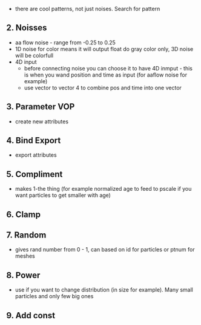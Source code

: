 - there are cool patterns, not just noises. Search for pattern
## 2. Noisses
- aa flow noise - range from -0.25 to 0.25
- 1D noise for color means it will output float do gray color only, 3D noise will be colorfull
- 4D input
  - before connecting noise you can choose it to have 4D inmput - this is when you wand position and time as input (for aaflow noise for example)
  - use vector to vector 4 to combine pos and time into one vector
## 3. Parameter VOP
- create new attributes
## 4. Bind Export
- export attributes
## 5. Compliment
- makes 1-the thing (for example normalized age to feed to pscale if you want particles to get smaller with age)
## 6. Clamp
## 7. Random
- gives rand number from 0 - 1, can based on id for particles or ptnum for meshes
## 8. Power
- use if you want to change distribution (in size for example). Many small particles and only few big ones
## 9. Add const


